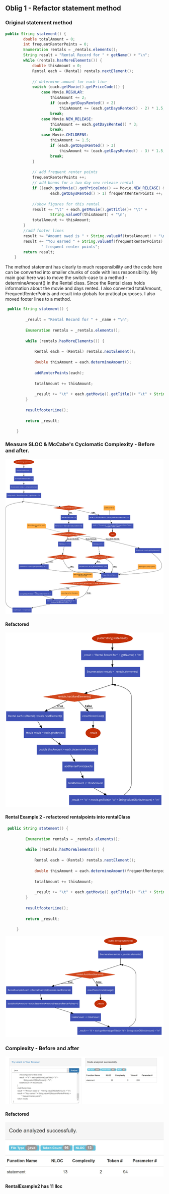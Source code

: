 ## Oblig 1 - Refactor statement method

### Original statement method
```java
public String statement() {
        double totalAmount = 0;
        int frequentRenterPoints = 0;
        Enumeration rentals = _rentals.elements();
        String result = "Rental Record for " + getName() + "\n";
        while (rentals.hasMoreElements()) {
            double thisAmount = 0;
            Rental each = (Rental) rentals.nextElement();

            // determine amount for each line
            switch (each.getMovie().getPriceCode()) {
                case Movie.REGULAR:
                    thisAmount += 2;
                    if (each.getDaysRented() > 2)
                        thisAmount += (each.getDaysRented() - 2) * 1.5;
                    break;
                case Movie.NEW_RELEASE:
                    thisAmount += each.getDaysRented() * 3;
                    break;
                case Movie.CHILDRENS:
                    thisAmount += 1.5;
                    if (each.getDaysRented() > 3)
                        thisAmount += (each.getDaysRented() - 3) * 1.5;
                    break;
            }

            // add frequent renter points
            frequentRenterPoints ++;
            // add bonus for a two day new release rental
            if ((each.getMovie().getPriceCode() == Movie.NEW_RELEASE) &&
                    each.getDaysRented() > 1) frequentRenterPoints ++;

            //show figures for this rental
            result += "\t" + each.getMovie().getTitle()+ "\t" +
                    String.valueOf(thisAmount) + "\n";
            totalAmount += thisAmount;
        }
        //add footer lines
        result += "Amount owed is " + String.valueOf(totalAmount) + "\n";
        result += "You earned " + String.valueOf(frequentRenterPoints) +
                " frequent renter points";
        return result;
    }
```
The method statement has clearly to much responsibility and the code here can be converted into smaller chunks of code with less responsibility. My main goal here was to move the switch-case to a method - determineAmount() in the Rental class. Since the Rental class holds information about the movie and days rented. I also converted totalAmount, FrequentRenterPoints and result into globals for pratical purposes. I also moved footer lines to a method.
```java
 public String statement() {
 
         _result = "Rental Record for " + _name + "\n";
 
         Enumeration rentals = _rentals.elements();
 
         while (rentals.hasMoreElements()) {
 
             Rental each = (Rental) rentals.nextElement();
 
             double thisAmount = each.determineAmount();
 
             addRenterPoints(each);
 
             totalAmount += thisAmount;
 
             _result += "\t" + each.getMovie().getTitle()+ "\t" + String.valueOf(thisAmount) + "\n";
         }
 
         resultfooterLine();
 
         return _result;
 
     }
```
### Measure SLOC & McCabe's Cyclomatic Complexity - Before and after.

![](original-statement-graph.svg)

#### Refactored

![](refactored-statement-graph.svg)
#### Rental Example 2 - refactored rentalpoints into rentalClass
```java
 public String statement() {
 
         Enumeration rentals = _rentals.elements();
 
         while (rentals.hasMoreElements()) {
 
             Rental each = (Rental) rentals.nextElement();
 
             double thisAmount = each.determineAmount(frequentRenterpoints++);
 
             totalAmount += thisAmount;
 
             _result += "\t" + each.getMovie().getTitle()+ "\t" + String.valueOf(thisAmount) + "\n";
         }
 
         resultfooterLine();
 
         return _result;
 
     }
```
![](refactored-example2-graph.svg)

### Complexity - Before and after

![](original-statement-complexity.JPG)

#### Refactored

![](refactor-statement-complexity.JPG)

#### RentalExample2 has 11 lloc


